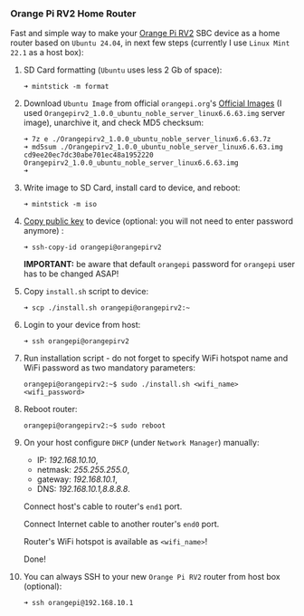 ### Orange Pi RV2 Home Router

Fast and simple way to make your [Orange Pi RV2](http://www.orangepi.org/orangepiwiki/index.php/Orange_Pi_RV2) SBC device as a home router based on `Ubuntu 24.04`, in next few steps (currently I use `Linux Mint 22.1` as a host box):

1. SD Card formatting (`Ubuntu` uses less 2 Gb of space):
   ```shell
   ➜ mintstick -m format
   ```

2. Download `Ubuntu Image` from official `orangepi.org`'s [Official Images](http://www.orangepi.org/html/hardWare/computerAndMicrocontrollers/service-and-support/Orange-Pi-RV2.html) (I used `Orangepirv2_1.0.0_ubuntu_noble_server_linux6.6.63.img` server image), unarchive it, and check MD5 checksum:
   ```shell
   ➜ 7z e ./Orangepirv2_1.0.0_ubuntu_noble_server_linux6.6.63.7z
   ➜ md5sum ./Orangepirv2_1.0.0_ubuntu_noble_server_linux6.6.63.img
   cd9ee20ec7dc30abe701ec48a1952220  Orangepirv2_1.0.0_ubuntu_noble_server_linux6.6.63.img
   ➜
   ```

3. Write image to SD Card, install card to device, and reboot:
   ```shell
   ➜ mintstick -m iso
   ```

4. [Copy public key](https://www.digitalocean.com/community/tutorials/how-to-set-up-ssh-keys-on-ubuntu-20-04#step-2-copying-the-public-key-to-your-ubuntu-server) to device (optional: you will not need to enter password anymore) :
   ```shell
   ➜ ssh-copy-id orangepi@orangepirv2
   ```

    **IMPORTANT:** be aware that default `orangepi` password for `orangepi` user has to be changed ASAP!

5. Copy `install.sh` script to device:

   ```shell
   ➜ scp ./install.sh orangepi@orangepirv2:~
   ```

6. Login to your device from host:
   ```shell
   ➜ ssh orangepi@orangepirv2
   ```

7. Run installation script - do not forget to specify WiFi hotspot name and WiFi password as two mandatory parameters:
   ```shell
   orangepi@orangepirv2:~$ sudo ./install.sh <wifi_name> <wifi_password>
   ```

8. Reboot router:
   ```shell
   orangepi@orangepirv2:~$ sudo reboot
   ```

9. On your host configure `DHCP` (under `Network Manager`) manually:
   * IP: *192.168.10.10*,
   * netmask: *255.255.255.0*,
   * gateway: *192.168.10.1*,
   * DNS: *192.168.10.1,8.8.8.8*.

   Connect host's cable to router's `end1` port.

   Connect Internet cable to another router's `end0` port.

   Router's WiFi hotspot is available as `<wifi_name>`!

   Done!

10. You can always SSH to your new `Orange Pi RV2` router from host box (optional):
    ```shell
    ➜ ssh orangepi@192.168.10.1
    ```
